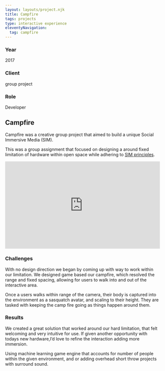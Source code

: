 ```yaml
---
layout: layouts/project.njk
title: Campfire
tags: projects
type: interactive experience
eleventyNavigation:
  tag: campfire
---
```


<article>
<div class="overview-header">
    <div class="overview-highlight">
        <div><h3>Year</h3><span>2017</span></div>
        <div><h3>Client</h3><span>group project</span></div>
        <div><h3>Role</h3><span>Developer</span></div>          
    </div>
<div class="overview">
    <h1>Campfire</h1>
    <p>Campfire was a creative group project that aimed to build a unique Social Immersive Media (SIM).</p>
    <p>This was a group assignment that focused on designing a around fixed limitation of hardware within 
open space while adhering to <a href="http://www.paulos.net/teaching/2009/AE/readings/protected/social-immersive-media-snibbe-chi09.pdf" target="_blank">SIM principles</a>.</p>
</div>
</div class="overview-header">
<div style="padding:56.25% 0 0 0;position:relative;"><iframe src="https://player.vimeo.com/video/312330422?h=ab7bf2136a&amp;badge=0&amp;autopause=0&amp;player_id=0&amp;app_id=58479" frameborder="0" allow="autoplay; fullscreen; picture-in-picture" allowfullscreen style="position:absolute;top:0;left:0;width:100%;height:100%;" title="BITS project video"></iframe></div><script src="https://player.vimeo.com/api/player.js"></script>

<section>
<h3>Challenges</h3>
<p>With no design direction we began by coming up with way to work within our limitation. We designed game based our campfire, which resolved the range and fixed spacing, allowing for users to walk into and out of the interactive area.</p> 
<p>Once a users walks within range of the camera, their body is captured into the environment as a sasquatch avatar, and scaling to their height. They are tasked with keeping the camp fire going as things happen around them.</p>
</section>
<section>
<h3>Results</h3>
<p>
We created a great solution that worked around our hard limitation, that felt welcoming and very intuitive for use. If given another opportunity with todays new hardware,I’d love to refine the interaction adding more immersion.  </p> <p>Using machine learning game engine that accounts for number of people within the given environment, and or adding overhead short throw projects with surround sound. </p>
</section>
</article>
